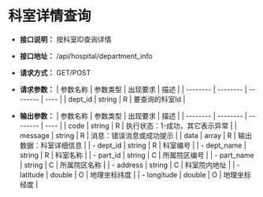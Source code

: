 # 科室详情查询


- **接口说明：** 按科室ID查询详情
- **接口地址：** /api/hospital/department_info
- **请求方式：** GET/POST
- **请求参数：**
    | 参数名称 | 参数类型 | 出现要求 | 描述 |
    | -------- | -------- | -------- | ---- |
    | dept_id | string | R | 要查询的科室Id |

- **输出参数：**
    | 参数名称 | 参数类型 | 出现要求 | 描述 |
    | -------- | -------- | -------- | ---- |
    | code | string | R | 执行状态：1-成功，其它表示异常 |
    | message | string | R | 消息：错误消息或成功提示 |
    | data | array | R | 输出数据：科室详细信息 |
    | - dept_id | string | R | 科室编号 |
    | - dept_name | string | R | 科室名称 |
    | - part_id | string | C | 所属院区编号 |
    | - part_name | string | C | 所属院区名称 |
    | - address | string | C | 科室院内地址 |
    | - latitude | double | O | 地理坐标纬度 |
    | - longitude | double | O | 地理坐标经度 |